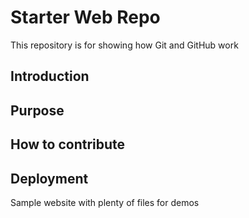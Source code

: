# Starter Web Repo

This repository is for showing how Git and GitHub work

## Introduction

## Purpose

## How to contribute

## Deployment

Sample website with plenty of files for demos
